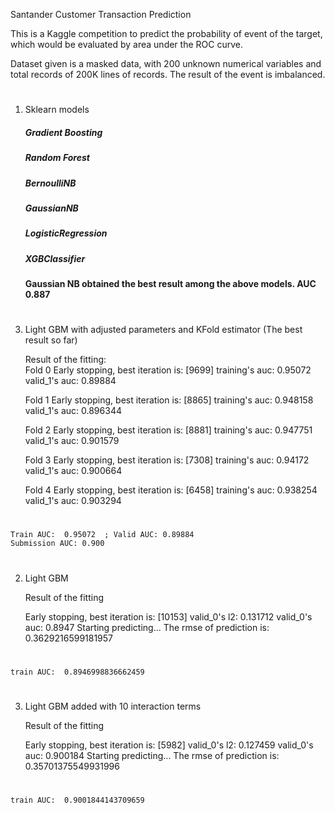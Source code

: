 Santander Customer Transaction Prediction

This is a Kaggle competition to predict the probability of event of the target, which would be evaluated by area under the ROC curve.

Dataset given is a masked data, with 200 unknown numerical variables and total records of 200K lines of records. The result of the event is imbalanced.

#

1. Sklearn models

    ##### Gradient Boosting 
    ##### Random Forest 
    ##### BernoulliNB 
    ##### GaussianNB
    ##### LogisticRegression
    ##### XGBClassifier 


   ####  Gaussian NB obtained the best result among the above models. AUC 0.887

#

3. Light GBM with adjusted parameters and KFold estimator (The best result so far) 

    Result of the fitting:    
    Fold 0
    Early stopping, best iteration is:
    [9699]	training's auc: 0.95072	valid_1's auc: 0.89884
    
    Fold 1
    Early stopping, best iteration is:
    [8865]	training's auc: 0.948158	valid_1's auc: 0.896344
    
    Fold 2
    Early stopping, best iteration is:
    [8881]	training's auc: 0.947751	valid_1's auc: 0.901579
    
    Fold 3
    Early stopping, best iteration is:
    [7308]	training's auc: 0.94172	valid_1's auc: 0.900664
    
    Fold 4
    Early stopping, best iteration is:
    [6458]	training's auc: 0.938254	valid_1's auc: 0.903294

    
#    
    Train AUC:  0.95072  ; Valid AUC: 0.89884
    Submission AUC: 0.900
    
#    
    
2. Light GBM 

    Result of the fitting

    Early stopping, best iteration is:
    [10153]	valid_0's l2: 0.131712	valid_0's auc: 0.8947
    Starting predicting...
    The rmse of prediction is: 0.3629216599181957
#
    train AUC:  0.8946998836662459
#


3. Light GBM added with 10 interaction terms 

    Result of the fitting

    Early stopping, best iteration is:
    [5982]	valid_0's l2: 0.127459	valid_0's auc: 0.900184
    Starting predicting...
    The rmse of prediction is: 0.35701375549931996
#    
    train AUC:  0.9001844143709659
#
